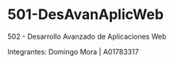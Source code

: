 # 501-DesAvanAplicWeb
502 - Desarrollo Avanzado de Aplicaciones Web

Integrantes:
Domingo Mora | A01783317
